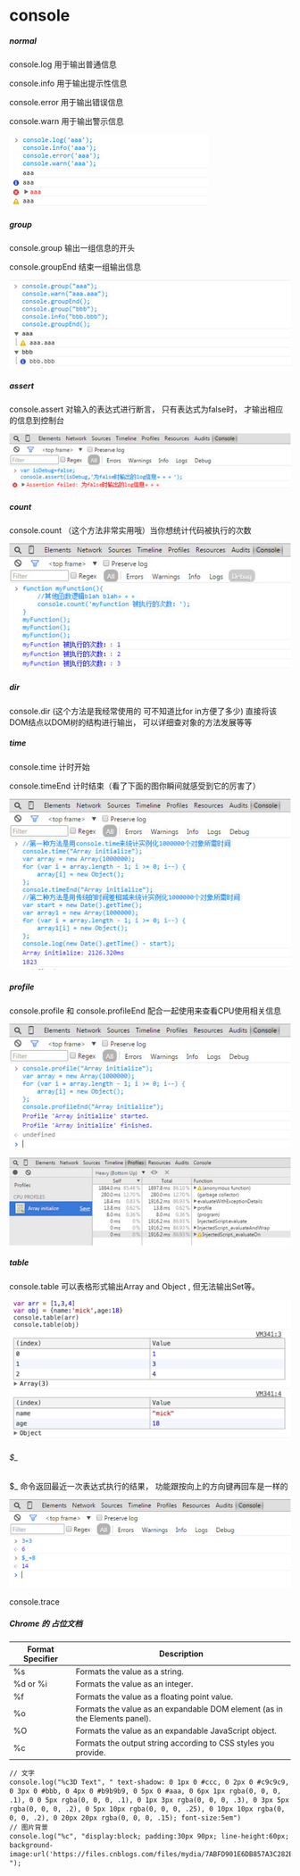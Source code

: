 # console

##### normal

console.log 用于输出普通信息

console.info 用于输出提示性信息

console.error 用于输出错误信息

console.warn 用于输出警示信息 

![img](../../img/2018031201.jpg)

##### group

console.group 输出一组信息的开头

console.groupEnd 结束一组输出信息 

![img](../../img/2018031202.jpg)

##### assert

console.assert 对输入的表达式进行断言， 只有表达式为false时， 才输出相应的信息到控制台 

![img](../../img/2018031203.jpg)

##### count

console.count （这个方法非常实用哦）当你想统计代码被执行的次数 

![img](../../img/2018031204.jpg)

##### dir

console.dir (这个方法是我经常使用的 可不知道比for in方便了多少) 直接将该DOM结点以DOM树的结构进行输出， 可以详细查对象的方法发展等等 

##### time

console.time 计时开始

console.timeEnd 计时结束（看了下面的图你瞬间就感受到它的厉害了） 

![img](../../img/2018031205.jpg)

##### profile

console.profile 和 console.profileEnd 配合一起使用来查看CPU使用相关信息 

![img](../../img/2018031206.jpg)

![img](../../img/2018031207.jpg)

##### table

console.table 可以表格形式输出Array and Object , 但无法输出Set等。 

![img](../../img/2018031208.png)

###### $_

$_ 命令返回最近一次表达式执行的结果， 功能跟按向上的方向键再回车是一样的 

![img](../../img/2018031209.jpg)

console.trace

##### Chrome 的 占位文档

| Format Specifier | Description                                                                |
|------------------|----------------------------------------------------------------------------|
| %s               | Formats the value as a string.                                             |
| %d or %i         | Formats the value as an integer.                                           |
| %f               | Formats the value as a floating point value.                               |
| %o               | Formats the value as an expandable DOM element (as in the Elements panel). |
| %O               | Formats the value as an expandable JavaScript object.                      |
| %c               | Formats the output string according to CSS styles you provide.             |

    // 文字
    console.log("%c3D Text", " text-shadow: 0 1px 0 #ccc, 0 2px 0 #c9c9c9, 0 3px 0 #bbb, 0 4px 0 #b9b9b9, 0 5px 0 #aaa, 0 6px 1px rgba(0, 0, 0, .1), 0 0 5px rgba(0, 0, 0, .1), 0 1px 3px rgba(0, 0, 0, .3), 0 3px 5px rgba(0, 0, 0, .2), 0 5px 10px rgba(0, 0, 0, .25), 0 10px 10px rgba(0, 0, 0, .2), 0 20px 20px rgba(0, 0, 0, .15); font-size:5em")
    // 图片背景
    console.log("%c", "display:block; padding:30px 90px; line-height:60px; background-image:url('https://files.cnblogs.com/files/mydia/7ABFD901E6DB857A3C282B95ED1F8674.gif'); "); 

